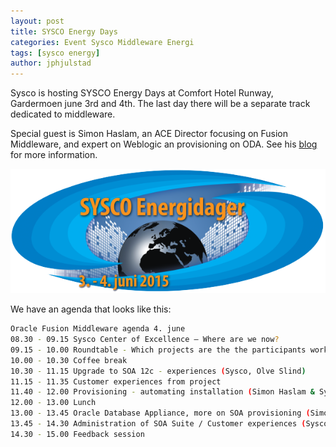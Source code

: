 ```yaml
---
layout: post
title: SYSCO Energy Days
categories: Event Sysco Middleware Energi
tags: [sysco energy]
author: jphjulstad
---
```

Sysco is hosting SYSCO Energy Days at Comfort Hotel Runway, Gardermoen june 3rd and 4th. The last day there will be a separate track dedicated to middleware.

Special guest is Simon Haslam, an ACE Director focusing on Fusion Middleware, and expert on Weblogic an provisioning on ODA. See his [blog](http://www.veriton.co.uk/roller/fmw/page/about) for more information.

![](/images/2015-05-28-sysco-energy-day/SYSCO-Energidager-Bilde-til-web-610x241.png)

We have an agenda that looks like this:

```bash
Oracle Fusion Middleware agenda 4. june
08.30 - 09.15 Sysco Center of Excellence – Where are we now?
09.15 - 10.00 Roundtable - Which projects are the the participants working on?
10.00 - 10.30 Coffee break
10.30 - 11.15 Upgrade to SOA 12c - experiences (Sysco, Olve Slind)
11.15 - 11.35 Customer experiences from project
11.40 - 12.00 Provisioning - automating installation (Simon Haslam & Sysco)
12.00 - 13.00 Lunch
13.00 - 13.45 Oracle Database Appliance, more on SOA provisioning (Simon Haslam & Sysco)
13.45 - 14.30 Administration of SOA Suite / Customer experiences (Sysco, Jon Petter Hjulstad)
14.30 - 15.00 Feedback session
```

